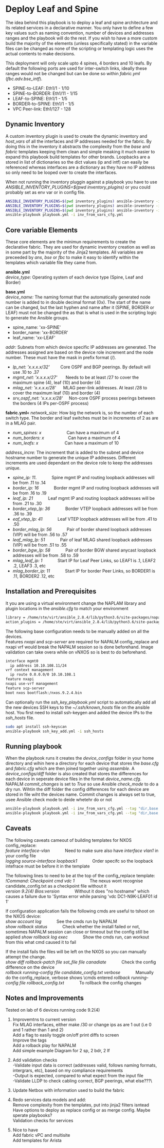 # Deploy Leaf and Spine

The idea behind this playbook is to deploy a leaf and spine architecture and its related services in a declarative manner. You only have to define a few key values such as naming convention, number of devices and addresses ranges and the playbook will do the rest.
If you wish to have a more custom build the majority of the elements (unless specifically stated) in the variable files can be changed as none of the scripting or templating logic uses the actual contents to make decisions.

This deployment will only scale upto 4 spines, 4 borders and 10 leafs. By default the following ports are used for inter-switch links, ideally these ranges would not be changed but can be done so within *fabric.yml* (*fbc.adv.bse_intf*).

- SPINE-to-LEAF: Eth1/1 - 1/10
- SPINE-to-BORDER: Eth1/11 - 1/15
- LEAF-to-SPINE: Eth1/1 - 1/5
- BORDER-to-SPINE: Eth1/1 - 1/5
- VPC Peer-link: Eth1/127 - 128

## Dynamic Inventory

A custom inventory plugin is used to create the dynamic inventory and *host_vars* of all the interfaces and IP addresses needed for the fabric. By doing this in the inventory it abstracts the complexity from the *base* and *fabric* templates keeping them clean and simple meaking it much easier to expand this playbook build templates for other brands.
Loopbacks are a stored in list of dictionaries so the dict values (ip and intf) can easily be referenced whereas interfaces are a dictionary as they have no IP address so only need to be looped over to create the interfaces.

When not running the inventory pluggin against a playbook you have to use *ANSIBLE_INVENTORY_PLUGINS=$(pwd inventory_plugins)* or you could probably set as env var or in config file.

```bash
ANSIBLE_INVENTORY_PLUGINS=$(pwd inventory_plugins) ansible-inventory -i inv_from_vars_cfg.yml --graph
ANSIBLE_INVENTORY_PLUGINS=$(pwd inventory_plugins) ansible-inventory -i inv_from_vars_cfg.yml --list
ANSIBLE_INVENTORY_PLUGINS=$(pwd inventory_plugins) ansible-inventory -i inv_from_vars_cfg.yml -host=DC1-N9K-SPINE01
ansible-playbook playbook.yml -i inv_from_vars_cfg.yml                 To run against a playbook
```

## Core variable Elements

These core elements are the minimun requirements to create the declarative fabric. They are used for dynamic inventory creation as well as in some part by the majority of the Jinja2 templates. All variables are preceeded by *ans*, *bse* or *fbc* to make it easy to identify within the templates which variable file they came from.

**ansible.yml**\
*device_type:* Operating system of each device type (Spine, Leaf and Border)

**base.yml**\
*device_name:* The naming format that the automatically generated node number is added to in double decimal format (0x). The start of the name can be changed, but the last hyphen and name after it (SPINE, BORDER or LEAF) must not be changed the as that is what is used in the scripting logic to generate the Ansible groups.

- spine_name: 'xx-SPINE'
- border_name: 'xx-BORDER'
- leaf_name: 'xx-LEAF'

*addr:* Subnets from which device specific IP addresses are generated. The addresses assigned are based on the device role increment and the node number. These must have the mask in prefix format (/).

- *lp_net: 'x.x.x.x/32'*           Core OSPF and BGP peerings. By default will use .10 to .37
- *mgmt_net: 'x.x.x.x/27'*         Needs to be at least /27 to cover the maximum spine (4), leaf (10) and border (4)
- *mlag_net: 'x.x.x.x/28'*         MLAG peer-link addresses. At least /28 to cover the maximum leaf (10) and border (4)
- *srv_ospf_net: 'x.x.x.x/28'*     Non-core OSPF process peerings between the borders (4 IPs per-OSPF process)

**fabric.yml**«
*network_size:* How big the network is, so the number of each switch type. The border and leaf switches must be in increments of 2 as are in a MLAG pair.

- *num_spines: x*                     Can have a maximum of 4
- *num_borders: x*                    Can have a maximum of 4
- *num_leafs: x*                      Can have a maximum of 10

*address_incre:* The increment that is added to the subnet and device hostname number to generate the unique IP addresses. Different increments are used dependant on the device role to keep the addresses unique.

- *spine_ip: 11*. &emsp;&emsp;&emsp;  Spine mgmt IP and routing loopback addresses will be from .11 to .14
- *border_ip: 16* &emsp;&emsp;&emsp;  Border mgmt IP and routing loopback addresses will be from .16 to .19
- *leaf_ip: 21* &emsp;&emsp;&emsp;  Leaf mgmt IP and routing loopback addresses will be from .21 to .30
- *border_vtep_lp: 36* &emsp;&emsp;&emsp;  Border VTEP loopback addresses will be from .36 to .39
- *eaf_vtep_lp: 41* &emsp;&emsp;&emsp;  Leaf VTEP loopback addresses will be from .41 to .50
- *border_mlag_lp: 56* &emsp;&emsp;&emsp;  Pair of border shared loopback addresses (VIP) will be from .56 to .57
- *leaf_mlag_lp: 51* &emsp;&emsp;&emsp;  Pair of leaf MLAG shared loopback addresses (VIP) will be from .51 to .55
- *border_bgw_lp: 58* &emsp;&emsp;&emsp;  Pair of border  BGW shared anycast loopback addresses will be from .58 to .59
- *mlag_leaf_ip: 1* &emsp;&emsp;&emsp;  Start IP for Leaf Peer Links, so LEAF1 is .1, LEAF2 .2, LEAF3 .3, etc
- *mlag_border_ip: 11* &emsp;&emsp;&emsp;  Start IP for border  Peer Links, so BORDER1 is .11, BORDER2 .12, etc

## Installation and Prerequisites

It you are using a virtual environment change the NAPLAM library and plugin locations in the *ansible.cfg* to match your environment

```bash
library = /home/ste/virt/ansible_2.8.4/lib/python3.6/site-packages/napalm_ansible/modules
action_plugins = /home/ste/virt/ansible_2.8.4/lib/python3.6/site-packages/napalm_ansible/plugins/action
```

The following base configuration needs to be manually added on all the devices.\
Features *nxapi* and *scp-server* are required for NAPALM config_replace and nxapi vrf would break the NAPALM session so is done beforehand.
Image validation can take overa while on vNXOS so is best to do beforehand.

```bash
interface mgmt0
  ip address 10.10.108.11/24
vrf context management
  ip route 0.0.0.0/0 10.10.108.1
feature nxapi
nxapi use-vrf management
feature scp-server
boot nxos bootflash:/nxos.9.2.4.bin
```

Can optionally run the *ssh_key_playbook.yml* script to automatically add all the new devices SSH keys to the *~/.ssh/known_hosts* file on the ansible host. You first need to install ssh-keygen and added the device IPs to the *ssh_hosts* file.

```bash
sudo apt install ssh-keyscan
ansible-playbook ssh_key_add.yml -i ssh_hosts
```

## Running playbook

When the playbook runs it creates the *device_configs* folder in your home directory and wihin here a directory for each device that stores the *base.cfg* and *fabric.cfg* which are then joined together using *assemble*. A *device_configs/diff* folder is also created that stores the differences for each device in seperate device files in the format *device_name.cfg*.
NAPALM *commit_changes* is set to *True* so use Ansible *check_mode* to do a dry run.
Wihtin the diff folder the config differences for each device are stored in file wiht the devices name.
Commit changes is always set to true, usee Ansible check mode to deide whetehr do or not

```bash
ansible-playbook playbook.yml -i inv_from_vars_cfg.yml --tag "dir,base,fabric,config" -C
ansible-playbook playbook.yml -i inv_from_vars_cfg.yml --tag "dir,base,fabric,config" -C
```

## Caveats

The following caveats cameout of building templates for NXOS config_replace:\
*feature interface-vlan* &emsp;&emsp;&emsp;  Need to make sure also have *interface vlan1* in your config file\
*logging source-interface loopback1* &emsp;&emsp;&emsp;  Order specifc so the loopback intefrace must be before it in the template

The following lines to need to be at the top of the config_replace template:\
*!Command: Checkpoint cmd vdc 1* &emsp;&emsp;&emsp;  The nexus wont recognise candidate_config.txt as a checkpoint file without it\
*version 9.2(4) Bios:version* &emsp;&emsp;&emsp;  Without it does "no hostname" which causes a failure due to 'Syntax error while parsing 'vdc DC1-N9K-LEAF01 id 1'

If configuration application fails the following cmds are useful to tshoot on the NXOS device:\
*show account log* &emsp;&emsp;&emsp;  See the cmds run by NAPALM\
*show rollback status* &emsp;&emsp;&emsp;  Check whether the install failed or not, sometimes NAPALM session can close or timeout but the config still be applied
*show rollback log exec* &emsp;&emsp;&emsp;  Show the cmds run, can workout from this what cmd caused it to fail

If the install fails the files will be left on the NXOS so you can manually attempt the change.\
*show diff rollback-patch file sot_file file canadiate* &emsp;&emsp;&emsp;  Check the config difference on the device\
*rollback running-config file candidate_config.txt verbose* &emsp;&emsp;&emsp;  Manually do the config_replace, verbose shows \cmds entered
*rollback running-config file rollback_config.txt* &emsp;&emsp;&emsp;  To rollback the config changes

## Notes and Improvements

Tested on lab of 6 devices running code 9.2(4)

1. Improvemtns to current version\
Fix MLAG interfaces, either make /30 or change ips as are 1 out (i.e 0 and 1 rather than 1 and 2)\
Add a flag to easily toggle on/off print diffs to screen\
Improve the tags\
Add a rolback play for NAPALM\
Add simple example Diagram for 2 sp, 2 bdr, 2 lf

2. Add validation checks\
-Validate input data is correct (addresses valid, follows naming formats, intergrars, etc), based on my compliance requirements\
-Output is expected, compared to what expect from the input file\
-Validate LLDP to check cabling correct, BGP peerings, what else???\

3. Update Netbox with information used to build the fabric

4. Redo services data models and add:\
Remove complexity from the templates, put into jinja2 filters isntead\
Have options to deploy as replace config or as merge config. Maybe sperate playbooks?\
Validation checks for services

5. Nice to have\
Add fabric vPC and multisite\
Add templates for Arista
